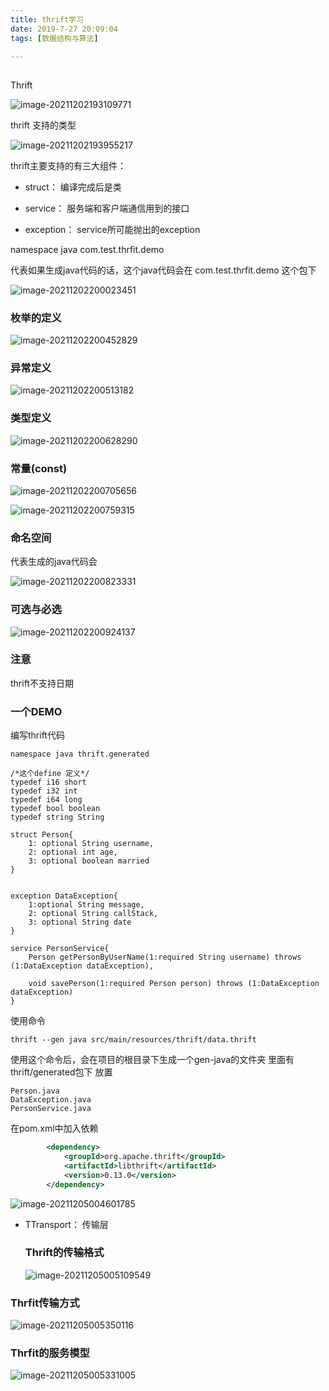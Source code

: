 ```yaml
---
title: thrift学习
date: 2019-7-27 20:09:04
tags: [数据结构与算法]

---
```

## 

Thrift

![image-20211202193109771](http://guxiangflyimagebucket.oss-cn-beijing.aliyuncs.com/img/image-20211202193109771.png)





thrift 支持的类型 



![image-20211202193955217](http://guxiangflyimagebucket.oss-cn-beijing.aliyuncs.com/img/image-20211202193955217.png)





thrift主要支持的有三大组件：

- struct： 编译完成后是类

- service： 服务端和客户端通信用到的接口

- exception： service所可能抛出的exception





namespace java   com.test.thrfit.demo

代表如果生成java代码的话，这个java代码会在 com.test.thrfit.demo 这个包下

![image-20211202200023451](http://guxiangflyimagebucket.oss-cn-beijing.aliyuncs.com/img/image-20211202200023451.png)







### 枚举的定义

![image-20211202200452829](http://guxiangflyimagebucket.oss-cn-beijing.aliyuncs.com/img/image-20211202200452829.png)





### 异常定义

![image-20211202200513182](http://guxiangflyimagebucket.oss-cn-beijing.aliyuncs.com/img/image-20211202200513182.png)





### 类型定义

![image-20211202200628290](http://guxiangflyimagebucket.oss-cn-beijing.aliyuncs.com/img/image-20211202200628290.png)







### 常量(const)

![image-20211202200705656](http://guxiangflyimagebucket.oss-cn-beijing.aliyuncs.com/img/image-20211202200705656.png)





![image-20211202200759315](http://guxiangflyimagebucket.oss-cn-beijing.aliyuncs.com/img/image-20211202200759315.png)



### 命名空间

代表生成的java代码会

![image-20211202200823331](http://guxiangflyimagebucket.oss-cn-beijing.aliyuncs.com/img/image-20211202200823331.png)







### 可选与必选

![image-20211202200924137](http://guxiangflyimagebucket.oss-cn-beijing.aliyuncs.com/img/image-20211202200924137.png)





### 注意
thrift不支持日期



### 一个DEMO
编写thrift代码
```thrift 
namespace java thrift.generated

/*这个define 定义*/
typedef i16 short
typedef i32 int
typedef i64 long
typedef bool boolean
typedef string String

struct Person{
    1: optional String username,
    2: optional int age,
    3: optional boolean married
}


exception DataException{
    1:optional String message,
    2: optional String callStack,
    3: optional String date
}

service PersonService{
    Person getPersonByUserName(1:required String username) throws (1:DataException dataException),

    void savePerson(1:required Person person) throws (1:DataException dataException)
}
```
使用命令
```
thrift --gen java src/main/resources/thrift/data.thrift 
```

使用这个命令后，会在项目的根目录下生成一个gen-java的文件夹 里面有  thrift/generated包下 放置

```
Person.java 
DataException.java
PersonService.java
```



在pom.xml中加入依赖

```XML
        <dependency>
            <groupId>org.apache.thrift</groupId>
            <artifactId>libthrift</artifactId>
            <version>0.13.0</version>
        </dependency>
```

![image-20211205004601785](https://gitee.com/guxiangfly/blogimage/raw/master/img/image-20211205004601785.png)

- TTransport： 传输层

  

  

  ### Thrift的传输格式

  ![image-20211205005109549](https://gitee.com/guxiangfly/blogimage/raw/master/img/image-20211205005109549.png)





### Thrfit传输方式

![image-20211205005350116](https://gitee.com/guxiangfly/blogimage/raw/master/img/image-20211205005350116.png)



### Thrfit的服务模型

![image-20211205005331005](https://gitee.com/guxiangfly/blogimage/raw/master/img/image-20211205005331005.png)

